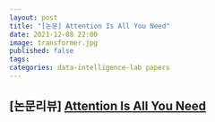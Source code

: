 ```yaml
---
layout: post
title: "[논문] Attention Is All You Need"
date: 2021-12-08 22:00
image: transformer.jpg
published: false
tags:
categories: data-intelligence-lab papers
---
```




## [논문리뷰] [Attention Is All You Need](https://arxiv.org/pdf/1706.03762.pdf)

